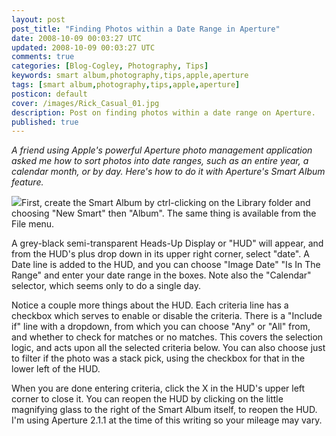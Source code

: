 ```yaml
---           
layout: post
post_title: "Finding Photos within a Date Range in Aperture"
date: 2008-10-09 00:03:27 UTC
updated: 2008-10-09 00:03:27 UTC
comments: true
categories: [Blog-Cogley, Photography, Tips]
keywords: smart album,photography,tips,apple,aperture
tags: [smart album,photography,tips,apple,aperture]
posticon: default
cover: /images/Rick_Casual_01.jpg
description: Post on finding photos within a date range on Aperture. 
published: true
---
```


_A friend using Apple's powerful Aperture photo management application asked me how to sort photos into date ranges, such as an entire year, a calendar month, or by day. Here's how to do it with Aperture's Smart Album feature._

<!--more--> 

[<img class="right" src="http://farm4.static.flickr.com/3099/2924894215_a978876ded.jpg" />](http://www.flickr.com/photos/81796435@N00/2924894215 "View 'Aperture Smart Album Date Range 01' on Flickr.com")First, create the Smart Album by ctrl-clicking on the Library folder and choosing "New Smart" then "Album". The same thing is available from the File menu. 

A grey-black semi-transparent Heads-Up Display or "HUD" will appear, and from the HUD's plus drop down in its upper right corner, select "date". A Date line is added to the HUD, and you can choose "Image Date" "Is In The Range" and enter your date range in the boxes. Note also the "Calendar" selector, which seems only to do a single day. 

Notice a couple more things about the HUD. Each criteria line has a checkbox which serves to enable or disable the criteria. There is a "Include if" line with a dropdown, from which you can choose "Any" or "All" from, and whether to check for matches or no matches. This covers the selection logic, and acts upon all the selected criteria below. You can also choose just to filter if the photo was a stack pick, using the checkbox for that in the lower left of the HUD. 

When you are done entering criteria, click the X in the HUD's upper left corner to close it. You can reopen the HUD by clicking on the little magnifying glass to the right of the Smart Album itself, to reopen the HUD. I'm using Aperture 2.1.1 at the time of this writing so your mileage may vary. 
